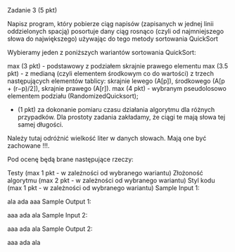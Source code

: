 Zadanie 3 (5 pkt)

Napisz program, który pobierze ciąg napisów (zapisanych w jednej linii oddzielonych spacją) posortuje dany ciąg rosnąco (czyli od najmniejszego słowa do największego) używając do tego metody sortowania QuickSort

Wybieramy jeden z poniższych wariantów sortowania QuickSort:

max (3 pkt) - podstawowy z podziałem skrajnie prawego elementu
max (3.5 pkt) - z medianą (czyli elementem środkowym co do wartości) z trzech następujących elementów tablicy: skrajnie lewego (A[p]), środkowego (A[p + (r−p)/2]), skrajnie prawego (A[r]).
max (4 pkt) - wybranym pseudolosowo elementem podziału (RandomizedQuicksort);
+ (1 pkt) za dokonanie pomiaru czasu działania algorytmu dla różnych przypadków.
Dla prostoty zadania zakładamy, że ciągi te mają słowa tej samej długości.

Należy tutaj odróżnić wielkość liter w danych słowach. Mają one być zachowane !!!.

Pod ocenę będą brane następujące rzeczy:

Testy (max 1 pkt - w zależności od wybranego wariantu)
Złożoność algorytmu (max 2 pkt - w zależności od wybranego wariantu)
Styl kodu (max 1 pkt - w zależności od wybranego wariantu)
Sample Input 1:

ala ada aaa
Sample Output 1:

aaa ada ala
Sample Input 2:

aaa ada ala
Sample Output 2:

aaa ada ala